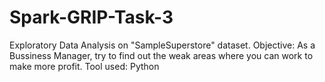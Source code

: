 # Spark-GRIP-Task-3
Exploratory Data Analysis on  "SampleSuperstore" dataset.
Objective: As a Bussiness Manager, try to find out the weak areas where you can work to make more profit.
Tool used: Python
